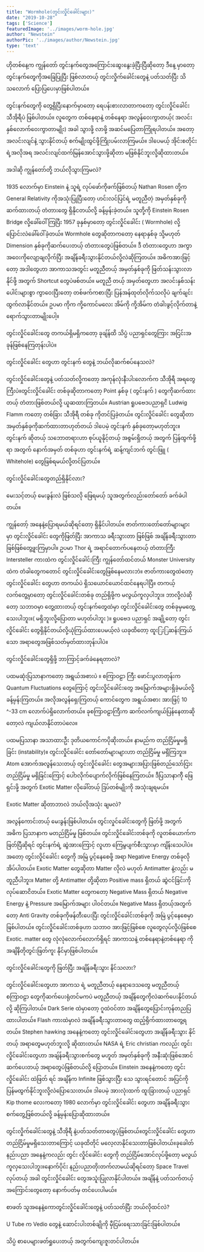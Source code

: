 ```yaml
---
title: "Wormhole(တွင်းလှိုင်ခေါင်းများ)"
date: "2019-10-28"
tags: ['Science']
featuredImage: '../images/worm-hole.jpg'
author: "Newstein"
authorPic: '../images/author/Newstein.jpg'
type: 'text'
---
```

ဟိုတစ်နေ့က ကျွန်တော် တွင်းနက်တွေအကြောင်းဆွေးနွေးခဲ့ပြီးပြီဆိုတော့ ဒီနေ့ မှာတော့ တွင်းနက်တွေကို​ အခြေပြုပြီး ဖြစ်လာတယ့် တွင်းလှိုက်ခေါင်းတွေနဲ့ ပတ်သတ်ပြီး သိသလောက် ပြောပြပေးမှာဖြစ်ပါတယ်။

တွင်းနက်တွေကို တွေ့ရှိပြီးနောက်မှာတော့ ရေပန်းစားလာတာကတော့ တွင်းလှိုင်ခေါင်းသီအိုရီပဲ ဖြစ်ပါတယ်။ လူတွေက တစ်နေရာနဲ့ တစ်နေရာ အလွန်ဝေးကွာတယ့်( အလင်းနှစ်လောက်ဝေးကွာတာမျိုး) အခါ သွားဖို့ လာဖို့ အဆင်မပြေတာကြုံရပါတယ်။ အတော့ အလင်းလျင်နဲ့ သွားနိုင်တယ့် စက်မျိုးထွင်ဖို့ကြိုးပမ်းလာကြမယ်။ ဒါပေမယ့် အိုင်းစတိုင်းရဲ့အလိုအရ အလင်းလျင်ထက်မြန်အောင်သွားဖို့ဆိုတာ မဖြစ်နိုင်ဘူးလို့ဆိုထားတယ်။

အဒါဆို ကျွန်တော်တို့ ဘယ်လိုသွားကြမလဲ?

1935 လောက်မှာ Einstein နဲ့ သူရဲ့ လုပ်ဖော်ကိုဖက်ဖြစ်တယ့် Nathan Rosen တို့က General Relativity ကိုအသုံးပြုပြီးတော့ ဟင်းလင်ပြင်ရဲ့ မတူညီတဲ့ အမှတ်နှစ်ခုကို ဆက်ထားတယ့် တံတားတွေ ရှိနိုငတယ််လို့ ခန့်မှန်းခဲ့တယ်။ သူတို့ကို Einstein Rosen Bridge လို့ခေါ်ဝေါ်ကြပြီး 1957 ခုနှစ်မှာတော့ တွင်းလှိုင်ခေါင်း ( Wormhole) လို့ပြောင်းလဲခေါ်ဝေါ်ခဲ့တယ်။ Wormhole တွေဆိုတာကတော့ နေရာနှစ်ခု သို့မဟုတ် Dimension နှစ်ခုကိုဆက်ပေးတယ့် တံတားတွေပဲဖြစ်တယ်။ ဒီ တံတားတွေဟာ အကွာအဝေးကိုလျော့ချလိုက်ပြီး အချိန်ခရီးသွားနိုင်တယ်လို့လဲဆိုကြတယ်။ အဓိကအားဖြင့်တော့ အဒါတွေဟာ အာကာသအတွင်း မတူညီတယ့် အမှတ်နှစ်ခုကို ဖြတ်သန်းသွားလာနိုင်ဖို့ အတွက် Shortcut တွေပဲဖစ်တယ်။ မတူညီ တယ့် အမှတ်တွေဟာ အလင်းနှစ်သန်းပေါင်းများစွာ ကွာဝေးပြီးတော့ တစ်ဖက်ကစားပြီး ပြန်အန်ထုတ်လိုက်သလိုပဲ ချက်ချင်းထွက်လာနိုင်တယ်။ ဥပမာ ကိုက ကို့ကောင်မလေး အိမ်ကို ကို့အိမ်က တံခါးဖွင့်လိုက်တာနဲ့ ရောက်သွားတာမျိုးပေါ့။

တွင်းလှိုင်ခေါင်းတွေ တကယ်ရှိမရှိကတော့ ခုချ်န်ထိ သိပ္ပံ ပညာရှင်တွေကြား အငြင်းအခုန်ဖြစ်နေကြတုန်းပါပဲ။

တွင်းလှိုင်ခေါင်း တွေဟာ တွင်းနက် တွေနဲ့ ဘယ်လိုဆက်စပ်နေသလဲ?

တွင်းလှိုင်ခေါင်းတွေနဲ့ ပတ်သတ်လို့ကတော့ အကုန်လုံးနီးပါးလောက်က သီအိုရီ အရတွေကြီးပဲ။တွင်းလှိုင်ခေါင်း တစ်ခုဆိုတာကတော့ Point နှစ်ခု ( တွင်းနက် ) တွေကိုဆက်ထားတယ့် တံတားဖြစ်တယ်လို့ ယူဆထားကြတယ်။ Austrian ရူပဗေဒပညာရှငိ Ludwig Flamm ကတော့ တစ်ခြား သီအိုရီ တစ်ခု ကိုတင်ပြခဲ့တယ်။ တွင်းလှိုင်ခေါင်း တွေဆိုတာ အမှတ်နှစ်ခုကိုဆက်ထားတာဟုတ်တယ် ဒါပေမဲ့ တွင်းနက် နှစ်ခုတော့မဟုတ်ဘူး။ တွင်းနက် ဆိုတယ့် သဘောတရားဟာ စုပ်ယူနိုင့်တယ့် အစွမ်းရှိတယ့် အတွက် ပြန်ထွက်ဖို့ရာ အတွက် နောက်အမှတ် တစ်ခုဟာ တွင်းနက်ရဲ့ ဆန့်ကျင်ဘက် တွင်းဖြူ ( Whitehole) တွေဖြစ်ရမယ်လို့တင်ပြတယ်။

တွင်းလှိုင်ခေါင်းတွေတည်ရှိနိုင်လား?

မေးသင့်တယ့် မေးခွန်းလဲ ဖြစ်သလို ဖြေရမယ့် သူအတွက်လည်းတော်တော် ခက်ခဲပါတယ်။

ကျွန်တော့် အနေနဲ့ပြောရမယ်ဆိုရင်တော့ ရှိနိုင်ပါတယ်။ ဇာတ်ကားတော်တော်များများ မှာ တွင်းလှိုင်ခေါင်း တွေကိုဖြတ်ပြီး အာကာသ ခရီးသွားတာ ဖြစ်ဖြစ် အချိန်ခရီးသွားတာဖြစ်ဖြစ်တွေ့ဖူးကြမှာပါ။ ဥပမာ Thor ရဲ့ အ​ရာင်တောက်ပနေတယ့် တံတားကြီး Intersteller ကားထဲက တွင်းလှိုင်ခေါင်းကြီး ကျွန်တော်ထင်တယ် Monster University ထဲက တံခါတွေကတောင် တွင်းလှိုင်ခေါင်းတွေဖြစ်နေမလားဘဲ။ ဇာတ်ကားတွေထဲတော့ တွင်းလှိုင်ခေါင်း တွေဟာ တကယ်ပဲ ရှိသယောင်ယောင်ထင်နေရပါပြီ။ တကယ့် လက်တွေ့မှာတော့ တွင်းလှိုင်ခေါင်းတစ်ခု တည်ရှိဖို့က မလွယ်ကူလှပါဘူး။ ဘာလို့လဲဆိုတော့ သဘာဝမှာ တွေ့ထားတယ့် တွင်းနက်တွေထဲမှာ တွင်းလှိုင်ခေါင်းတွေ တစ်ခုမှမတွေ့သေးပါဘူး။( မရှိဘူးလို့ပြောတာ မဟုတ်ပါဘူး )။ ရူပဗေဒ ပညာရှင် အချို့တော့ တွင်းလှိုင်ခေါင်း တွေရှိနိုင်တယ်လို့ယုံကြယ်ထားပေမယ့်လဲ ယခုထိတော့ ထူး​​ြးြဆန်းကြယ်သော အရာတွေအဖြစ်သတ်မှတ်ထားတုန်းပါပဲ။

တွင်းလှိုင်ခေါင်းတွေရှိဖို့ ဘာကြာင့်ခက်ခဲနေရတာလဲ?

ပထမဆုံးပြသာနာကတော့ အရွယ်အစားပဲ ။ စကြာဝဠာ ကြီး ဖောင်းပွလာတုန်းက Quantum Fluctuations တွေကြောင့် တွင်းလှိုင်ခေါင်းတွေ အမြောက်အများရှိခဲ့မယ်လို့ ခန့်မှန်းကြတယ်။ အလိုအလွန်ရှေးကြတယ့် ကောင်တွေက အရွယ်အစား အားဖြင့် 10 ^-33 cm လောက်ပဲရှိလောက်တယ်။ ခုစကြာဝဠာကြီးက ဆက်လက်ကျယ်ပြန်နေတာဆိုတော့လဲ ကျယ်လာနိုင်တာပဲလေ။

ပထမပြသာနာ အသာထားဦး ဒုတိယကောင်ကပိုဆိုးတယ်။ နာမည်က တည်ငြိမ်မှုမရှိခြင်း (instability)။ တွင်းလှိုင်ခေါင်း တော်တော်များများဟာ တည်ငြိမ်မှု မရှိဲကြဘူး။ Atom အောက်အလွန်သေးတယ့် တွင်းလှိုင်ခေါင်း တွေအများအပြားဖြစ်တည်သော်ငြား တည်ငြိမ်မှု မရှိခြင်းကြောင့် ပေါာလိုက်ပျောက်လိုက်ဖြစ်နေကြတယ်။ ဒီပြသာနာကိို ဖြေရှင်းဖို့ အတွက် Exotic Matter လိုခေါ်တယ့် ဒြပ်တစ်မျိုးကို အသုံးချရမယ်။

Exotic Matter ဆိုတာဘာလဲ ဘယ်လိုအသုံး ချမလဲ?

အလွန်ကောင်းတယ့် မေးခွန်းဖြစ်ပါတယ်။ တွင်းလှုင်ခေါင်းတွေကို ဖြတ်ဖို့ အတွက် အဓိက ပြသာနာက မတည်ငြိမ်မှု ဖြစ်တယ်။ တွင်းလှိုင်ခေါင်းတစ်ခုကို လူတစ်ယောက်က ဖြတ်ပြီဆိုရင် တွင်းနက်ရဲ့ ဆွဲအားကြောင့် လူဟာ ကြေမွပျက်စီးသွားမှာ ကျိန်းသေပါပဲ။ အတော့ တွင်းလှိုင်ခေါင်း တွေကို အမြဲ ပွင့်နေစေဖို့ အရာ Negative Energy တစ်ခုလိုအိပ်ပါတယ်။ Exotic Matter တွေဆိုတာ Matter လိုလဲ မဟုတ် Antimatter နဲ့လည်း မတူညီပါဘူး။ Matter တို့ Antimatter တို့ဆိုတာ Positive mass ရှိတယ် ဆွဲငင်ခြင်းကိုလုပ်ဆောငိတယ်။ Exotic Matter တွေကတော့ Negative Mass ရှိတယ် Negative Energy နဲ့ Pressure အမြောက်အများ ပါဝင်တယ်။ Negative Mass ရှိတယ့်အတွက်တော့ Anti Gravity တစ်ခုကိုဖန်တီးပေးပြီး တွင်းလှိုင်ခေါင်းတစ်ခုကို အမြဲ ပွင့်နေစေမှာဖြစ်ပါတယ်။
တွင်းလှိုင်ခေါင်းတစ်ခုဟာ သဘာဝ အားဖြင့်ဖြစ်စေ လူတွေလုပ်လို့ပဲဖြစ်စေ Exotic. matter တွေ လုံလုံလောက်လောက်ရှိရင် အာကာသနဲ့ တစ်နေရာနဲ့တစ်နေရာ ကို အချိနိတိုတွင်းဖြတ်ကူး နိုင်မှာဖြစ်ပါတယ်။

တွင်းလှိုင်ခေါင်းတွေကို ဖြတ်ပြီး အချိန်ခရီးသွား နိင်သလား?

တွင်းလှိုင်ခေါင်းတွေဟာ အာကသ ရဲ့ မတူညီတယ့် နေရာဒေသတွေ မတူညီတယ့် စကြာဝဠာ တွေကိုဆက်ပေးရုံတင်မကပဲ မတူညီတယ့် အချိန်တွေကိုလဲဆက်ပေးနိုင်တယ်လို့ ဆိုကြပါတယ်။ Dark Serie ထဲမှာတော့ ဂူထဲဝင်တာ အချိန်တွေပြောင်းကုန်တညပြထားပါတယ်။ Flash ကားထဲမှာလဲ အချိန်ခရီးသွားတာတွေ ထည့်ရိုက်ထားတာတွေ့ရတယ်။ Stephen hawking အနေနဲ့ကတော့ တွင်းလှိုင်ခေါင်းတွေဟာ အချိန်ခရီးသွား နိုင်တယ့် အရာတွေမဟုတ်ဘူးလို့ ဆိုထားတယ်။ NASA ရဲ့ Eric christian ကလည်း တွင်းလှိုင်ခေါင်းတွေဟာ အချ်န်ခရီးသွားစက်တွေ မဟူတ် အမှတ်နှစ်ခုကို အနီးဆုံးဖြစ်အောင်ဆက်ပေးတယ့် အရာတွေပဲဖြစ်တယ်လို့ ပြောတယ်။
Einstein အနေနဲ့ကတော့ တွင်းလှိုင်ခေါင်း ထဲဖြတ် ရင် အချိန်က Infinite ဖြစ်သွားပြီး ​​သေ သွားရင်တောင် အပြင်ကို ပြန်မထွက်နိုင်ဘူးလို့လဲပြောသေးတယ်။ ဒါပေမဲ့ အားလုံးထက် ထူးခြားတယ့် ပညာရှင် Kip thome လေးကတော့ 1980 လောက်မှာ တွင်းလှိုင်ခေါင်း တွေဟာ အချိန်ခရီးသွားစက်တွေ့ဖြစ်တယ်လို့ ခန့်မှန်းပြောဆိုထားတယ်။

တွင်းလှိုက်ခေါင်းတွေနဲ့ သီအိုရီ နဲ့ပတ်သတ်တာတွေပဲ့ဖြစ်တယ်။တွင်းလှိုင်ခေါင်း တွေဟာ တည်ငြိမ်မှုမရှိသေးတာကြောင့် ယခုထိတိုင် မလေ့လာနိုင်သေးတာဖြစ်ပါတယ်။ခုခေါတ်နည်းပညာ အ​နေနဲ့ကလည်း တွင်း လှိုင်ခေါင်း တွေကို တည်ငြိမ်အောင်လုပ်ဖို့တော့ မလွယ်ကူလှသေးပါဘူး။နောက်ပိုင်း နည်းပညာတိုးတက်လာမယ်ဆိုရင်တော့ Space Travel လုပ်တယ့် အခါ တွင်းလှိုင်ခေါင်း တွေအသူံးပြုလာနိုင်ပါတယ်။ အချိန်နဲ့ ပတ်သက်တယ့် အကြောင်းတွေတော့ နောက်ပတ်မှ တင်ပေးပါမယ်။

စာဖတ် သူအနေနဲ့ကောတွင်းလှိုင်ခေါင်းတွေနဲ့ ပတ်သတ်ပြီး ဘယ်လိုထင်လဲ?

U Tube က Vedio တွေနဲ့ ဆောင်းပါးတစ်ချိုကို မှီငြမ်းရေးသားခြင်းဖြစ်ပါတယ်။

သိပ္ပံ စာပေများဖတ်ရှုပေးတယ့် အတွက်ကျေးဇူးတင်ပါတယ်။